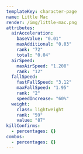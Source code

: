 ```yaml
---
templateKey: character-page
name: Little Mac
render: /img/little-mac.png
attributes:
  airAcceleration:
    baseValue: "0.01"
    maxAdditional: "0.03"
    rank: "72"
    total: "0.04"
  airSpeed:
    maxAirSpeed: "1.208"
    rank: "12"
  fallSpeed:
    fastFallSpeed: "3.12"
    maxFallSpeed: "1.95"
    rank: "2"
    speedIncrease: "60%"
  weight:
    class: lightweight
    rank: "59"
    value: "87"
killConfirms:
  - percentages: {}
combos:
  - percentages: {}
---
```

